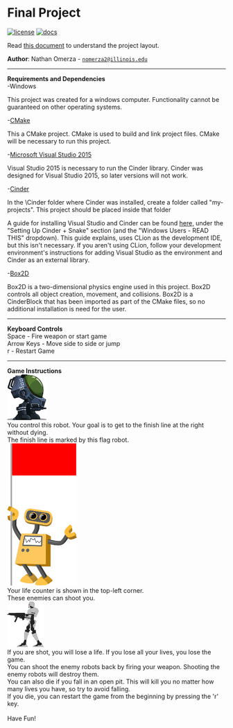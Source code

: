# Final Project

[![license](https://img.shields.io/badge/license-MIT-green)](LICENSE)
[![docs](https://img.shields.io/badge/docs-yes-brightgreen)](docs/README.md)

Read [this document](https://cliutils.gitlab.io/modern-cmake/chapters/basics/structure.html) to understand the project
layout.

**Author**: Nathan Omerza - [`nomerza2@illinois.edu`](mailto:nomerza2@illinois.edu)

---
**Requirements and Dependencies**
<br>
-Windows

This project was created for a windows computer. Functionality cannot be guaranteed on other operating systems.

-[CMake](https://cmake.org/)

This a CMake project. CMake is used to build and link project files. CMake will be necessary to run this project.

-[Microsoft Visual Studio 2015](https://my.visualstudio.com/Downloads?q=visual%20studio%202015&wt.mc_id=o%7Emsft%7Evscom%7Eolder-downloads)

Visual Studio 2015 is necessary to run the Cinder library. Cinder was designed for Visual Studio 2015, so later versions
will not work. 

-[Cinder](https://libcinder.org/download)

In the \Cinder folder where Cinder was installed, create a folder called "my-projects".
This project should be placed inside that folder

A guide for installing Visual Studio and Cinder can be found [here,](https://courses.grainger.illinois.edu/cs126/sp2020/assignments/snake/)
under the "Setting Up Cinder + Snake" section (and the "Windows Users - READ THIS" dropdown). This guide explains, uses
CLion as the development IDE, but this isn't necessary. If you aren't using CLion, follow your development environment's
instructions for adding Visual Studio as the environment and Cinder as an external library.

-[Box2D](https://box2d.org/)

Box2D is a two-dimensional physics engine used in this project. Box2D controls all object creation, movement, and collisions.
Box2D is a CinderBlock that has been imported as part of the CMake files, so no additional installation is need for the user.

---
**Keyboard Controls**
<br>
Space - Fire weapon or start game
<br>
Arrow Keys - Move side to side or jump
<br>
r - Restart Game

---
**Game Instructions**
<br>
![Alt text](assets/robot_right.png)
<br>
You control this robot. Your goal is to get to the finish line at the right without dying.
<br>
The finish line is marked by this flag robot.
<br>
![Alt_text](assets/redflagbot.png)
<br>
Your life counter is shown in the top-left corner.
<br>
These enemies can shoot you.
<br>
![Alt_text](assets/badRobotLeft.png)
<br>
If you are shot, you will lose a life. If you lose all your lives, you lose the game.
<br>
You can shoot the enemy robots back by firing your weapon. Shooting the enemy robots will destroy them.
<br>
You can also die if you fall in an open pit. This will kill you no matter how many lives you have, so try to avoid falling.
<br>
If you die, you can restart the game from the beginning by pressing the 'r' key.
<br>
<br>
Have Fun!